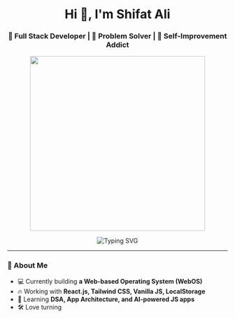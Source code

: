 <h1 align="center">Hi 👋, I'm Shifat Ali</h1>
<h3 align="center">🚀 Full Stack Developer | 🧠 Problem Solver | 🧬 Self-Improvement Addict</h3>

<p align="center">
  <img src="https://media.giphy.com/media/qgQUggAC3Pfv687qPC/giphy.gif" width="400" />
</p>

<p align="center">
  <img src="https://readme-typing-svg.demolab.com?font=Fira+Code&size=20&duration=3000&pause=1000&color=00F7FF&center=true&vCenter=true&width=435&lines=I+build+cool+UIs+with+React+%F0%9F%91%BB;WebOS+Developer+%F0%9F%92%BB;Logic+Builder+in+JavaScript+%F0%9F%A7%9A;Toxic+Comment+Detector+with+AI+%F0%9F%94%AE" alt="Typing SVG" />
</p>

---

### 🌟 About Me

- 💻 Currently building **a Web-based Operating System (WebOS)**
- 🔥 Working with **React.js, Tailwind CSS, Vanilla JS, LocalStorage**
- 🧠 Learning **DSA, App Architecture, and AI-powered JS apps**
- 🛠️ Love turning
